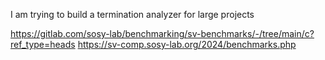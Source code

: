 I am trying to build a termination analyzer for large projects


https://gitlab.com/sosy-lab/benchmarking/sv-benchmarks/-/tree/main/c?ref_type=heads
https://sv-comp.sosy-lab.org/2024/benchmarks.php